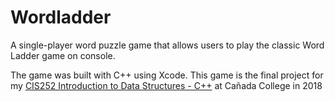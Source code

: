 # Wordladder
A single-player word puzzle game that allows users to play the classic Word Ladder game on console.

The game was built with C++ using Xcode. This game is the final project for my [CIS252 Introduction to Data Structures - C++](https://catalog.canadacollege.edu/current/courses/computer-science/cis-252.php) at Cañada College in 2018
